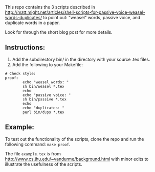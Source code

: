 This repo contains the 3 scripts described in 
http://matt.might.net/articles/shell-scripts-for-passive-voice-weasel-words-duplicates/
to point out: "weasel" words, passive voice, and duplicate words in a paper.

Look for through the short blog post for more details. 

Instructions:
----
1. Add the subdirectory bin/ in the directory with your source .tex files.
1. Add the following to your Makefile:
```
# Check style:
proof:
        echo "weasel words: "
        sh bin/weasel *.tex
        echo
        echo "passive voice: "
        sh bin/passive *.tex
        echo
        echo "duplicates: "
        perl bin/dups *.tex
```

Example:
----
To test out the functionality of the scripts, clone the repo and run the following
command: ```make proof```.

The file ```example.tex``` is from http://www.cs.jhu.edu/~vandurme/background.html
with minor edits to illustrate the usefulness of the scripts.